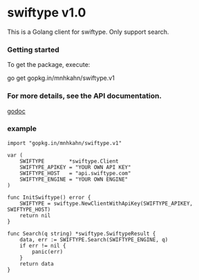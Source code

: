 swiftype v1.0
========

This is a Golang client for swiftype. Only support search.

### Getting started

To get the package, execute:

go get gopkg.in/mnhkahn/swiftype.v1

### For more details, see the API documentation.

[godoc](https://godoc.org/github.com/mnhkahn/swiftype)

### example

	import "gopkg.in/mnhkahn/swiftype.v1"

	var (
		SWIFTYPE        *swiftype.Client
		SWIFTYPE_APIKEY = "YOUR OWN API KEY"
		SWIFTYPE_HOST   = "api.swiftype.com"
		SWIFTYPE_ENGINE = "YOUR OWN ENGINE"
	)

	func InitSwiftype() error {
		SWIFTYPE = swiftype.NewClientWithApiKey(SWIFTYPE_APIKEY, SWIFTYPE_HOST)
		return nil
	}

	func Search(q string) *swiftype.SwiftypeResult {
		data, err := SWIFTYPE.Search(SWIFTYPE_ENGINE, q)
		if err != nil {
			panic(err)
		}
		return data
	}
